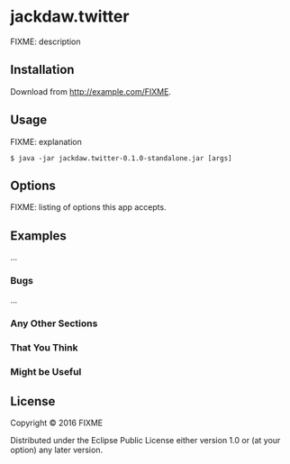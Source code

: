 # jackdaw.twitter

FIXME: description

## Installation

Download from http://example.com/FIXME.

## Usage

FIXME: explanation

    $ java -jar jackdaw.twitter-0.1.0-standalone.jar [args]

## Options

FIXME: listing of options this app accepts.

## Examples

...

### Bugs

...

### Any Other Sections
### That You Think
### Might be Useful

## License

Copyright © 2016 FIXME

Distributed under the Eclipse Public License either version 1.0 or (at
your option) any later version.
